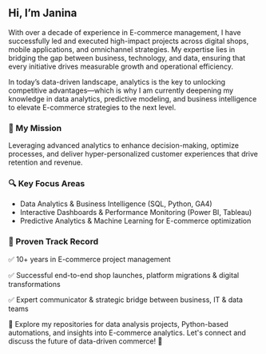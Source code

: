 ## Hi, I’m Janina
With over a decade of experience in E-commerce management, I have successfully led and executed high-impact projects across digital shops, mobile applications, and omnichannel strategies. My expertise lies in bridging the gap between business, technology, and data, ensuring that every initiative drives measurable growth and operational efficiency.

In today’s data-driven landscape, analytics is the key to unlocking competitive advantages—which is why I am currently deepening my knowledge in data analytics, predictive modeling, and business intelligence to elevate E-commerce strategies to the next level.

### 🎯 My Mission
Leveraging advanced analytics to enhance decision-making, optimize processes, and deliver hyper-personalized customer experiences that drive retention and revenue.

### 🔍 Key Focus Areas
- Data Analytics & Business Intelligence (SQL, Python, GA4)
- Interactive Dashboards & Performance Monitoring (Power BI, Tableau)
- Predictive Analytics & Machine Learning for E-commerce optimization

### 💼 Proven Track Record
✅ 10+ years in E-commerce project management

✅ Successful end-to-end shop launches, platform migrations & digital transformations

✅ Expert communicator & strategic bridge between business, IT & data teams

👀 Explore my repositories for data analysis projects, Python-based automations, and insights into E-commerce analytics. Let's connect and discuss the future of data-driven commerce! 🚀
